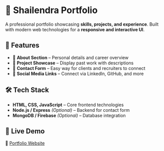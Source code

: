 # 🚀 Shailendra Portfolio  

A professional portfolio showcasing **skills, projects, and experience**. Built with modern web technologies for a **responsive and interactive UI**.  

## 📌 Features  
- 📝 **About Section** – Personal details and career overview  
- 💼 **Project Showcase** – Display past work with descriptions  
- 📩 **Contact Form** – Easy way for clients and recruiters to connect  
- 🔗 **Social Media Links** – Connect via LinkedIn, GitHub, and more  

## 🛠 Tech Stack  
- **HTML, CSS, JavaScript** – Core frontend technologies  
- **Node.js / Express** *(Optional)* – Backend for contact form  
- **MongoDB / Firebase** *(Optional)* – Database integration  

## 📢 Live Demo  
🔗 [Portfolio Website](https://shailendrasahani.me/portfolio.html) 


